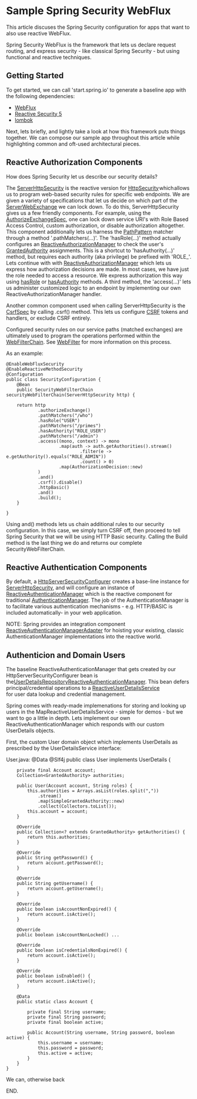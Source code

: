 # Sample Spring Security WebFlux

This article discuses the Spring Security configuration for apps that want to also use
reactive WebFlux.

Spring Security WebFlux is the framework that lets us declare request routing, and express security - like classical Spring Security - but using functional and reactive techniques.

## Getting Started

To get started, we can call 'start.spring.io' to generate a baseline app with the following dependencies:

 * [WebFlux](https://docs.spring.io/spring/docs/5.0.0.BUILD-SNAPSHOT/spring-framework-reference/html/web-reactive.html) 
 * [Reactive Security 5](https://spring.io/blog/2017/10/04/spring-tips-reactive-spring-security)
 * [lombok](https://projectlombok.org)

Next, lets briefly, and lightly take a look at how this framework puts things together. We can compose our sample app throughout this article while highlighting common and oft-used architectural pieces.

## Reactive Authorization Components
How does Spring Security let us describe our security details? 

The [ServerHttpSecurity](https://docs.spring.io/spring-security/site/docs/current/api/org/springframework/security/config/web/server/ServerHttpSecurity.html) 
is the reactive version for [HttpSecurity](https://docs.spring.io/spring-security/site/docs/5.0.x/api/org/springframework/security/config/annotation/web/builders/HttpSecurity.html) which allows us to program web-based security 
rules for specific web endpoints. We are given a variety of specifications that let us decide on which part of the [ServerWebExchange](https://docs.spring.io/spring/docs/current/javadoc-api/org/springframework/web/server/ServerWebExchange.html) we can lock down. To do this, ServerHttpSecurity gives us a few friendly components. For example, using the [AuthorizeExchangeSpec](https://docs.spring.io/spring-security/site/docs/current/api/org/springframework/security/config/web/server/ServerHttpSecurity.AuthorizeExchangeSpec.html), one can lock down service URI's with Role Based Access Control, custom authorization, or disable authorization altogether. This component additionally lets us harness the [PathPattern](https://docs.spring.io/spring-security/site/docs/current/api/org/springframework/security/web/server/util/matcher/PathPatternParserServerWebExchangeMatcher.html) matcher through a method '.pathMatchers(...)'. The 'hasRole(...)' method actually configures an [ReactiveAuthorizationManager](https://docs.spring.io/spring-security/site/docs/current/api/org/springframework/security/authorization/ReactiveAuthorizationManager.html) to check the user's [GrantedAuthority](https://docs.spring.io/spring-security/site/docs/current/api/org/springframework/security/core/GrantedAuthority.html) assignments. This is a shortcut to 'hasAuthority(...)' method, but requires each authority (aka privilege) be prefixed with 'ROLE_'.
Lets continue with with [ReactiveAuthorizationManager](https://docs.spring.io/spring-security/site/docs/current/api/org/springframework/security/authorization/ReactiveAuthorizationManager.html) which lets us express how authorization decisions are made. In most cases, we have just the role needed to access a resource. We express authorization this way using [hasRole](https://hasRole) or [hasAuthority](https://hasAuthority) methods. A third method, the 'access(...)' lets us administer customized logic to an endpoint by implementing our own ReactiveAuthorizationManager handler.

Another common component used when calling ServerHttpSecurity is the [CsrfSpec](https://docs.spring.io/spring-security/site/docs/current/api/org/springframework/security/config/web/server/ServerHttpSecurity.CsrfSpec.html) by calling .csrf() method.  This lets us configure [CSRF](https://www.owasp.org/index.php/Cross-Site_Request_Forgery_(CSRF)_Prevention_Cheat_Sheet) tokens and handlers, or exclude CSRF entirely.

Configured security rules on our service paths (matched exchanges) are ultimately used to program the operations performed within the [WebFilterChain](https://docs.spring.io/spring-framework/docs/current/javadoc-api/org/springframework/web/server/WebFilterChain.html). See [WebFilter](https://docs.spring.io/spring-framework/docs/current/javadoc-api/org/springframework/web/server/WebFilter.html) for more information on this process. 

As an example:

    @EnableWebFluxSecurity
    @EnableReactiveMethodSecurity
    @Configuration
    public class SecurityConfiguration {
        @Bean
        public SecurityWebFilterChain securityWebFilterChain(ServerHttpSecurity http) {

        return http
                .authorizeExchange()
                .pathMatchers("/who")
                .hasRole("USER")
                .pathMatchers("/primes")
                .hasAuthority("ROLE_USER")
                .pathMatchers("/admin")
                .access((mono, context) -> mono
                        .map(auth -> auth.getAuthorities().stream()
                                .filter(e -> e.getAuthority().equals("ROLE_ADMIN"))
                                .count() > 0)
                        .map(AuthorizationDecision::new)
                )
                .and()
                .csrf().disable()
                .httpBasic()
                .and()
                .build();
        }

    }

Using and() methods lets us chain additional rules to our security configuration. In this case, we simply turn CSRF off, then proceed to tell Spring Security that we will be using HTTP Basic security. Calling the Build method is the last thing we do and returns our complete SecurityWebFilterChain.

## Reactive Authentication Components
By default, a [HttpServerSecurityConfigurer](https://docs.spring.io/spring-security/site/docs/current/api/org/springframework/security/config/web/server/ServerHttpSecurity.html#securityMatcher-org.springframework.security.web.server.util.matcher.ServerWebExchangeMatcher) creates a base-line instance for [ServerHttpSecurity](https://docs.spring.io/spring-security/site/docs/current/api/org/springframework/security/config/web/server/ServerHttpSecurity.html), and will configure an instance of
[ReactiveAuthenticationManager](https://docs.spring.io/spring-security/site/docs/5.0.x/api/org/springframework/security/authentication/ReactiveAuthenticationManager.html)
which is the reactive component for traditional [AuthenticationManager](https://docs.spring.io/spring-security/site/docs/5.0.x/api/org/springframework/security/authentication/AuthenticationManager.html).
The job of the AuthenticationManager is to facilitate various authentication mechanisms - e.g. HTTP/BASIC is included automatically- in your web application.
 
NOTE: Spring provides an integration component [ReactiveAuthenticationManagerAdapter](https://docs.spring.io/spring-security/site/docs/current/api/org/springframework/security/authentication/ReactiveAuthenticationManagerAdapter.html)
for hoisting your existing, classic AuthenticationManager implementations into the reactive world.

## Authenticion and Domain Users
The baseline ReactiveAuthenticationManager that gets created by our HttpServerSecurityConfigurer bean is the[UserDetailsRepositoryReactiveAuthenticationManager](https://docs.spring.io/spring-security/site/docs/5.0.3.RELEASE/api/org/springframework/security/authentication/UserDetailsRepositoryReactiveAuthenticationManager.html).
This bean defers principal/credential operations to a [ReactiveUserDetailsService](https://docs.spring.io/spring-security/site/docs/5.1.0.M1/api/org/springframework/security/core/userdetails/ReactiveUserDetailsService.html)  
for user data lookup and credential management.

Spring comes with ready-made implemenations for storing and looking up users in the MapReactiveUserDetailsService - simple for demos - but we want to go a little in depth. Lets implement our own ReactiveAuthenticationManager which responds with our custom UserDetails objects.  

First, the custom User domain object which implements UserDetails as prescribed by the UserDetailsService interface:

User.java:
    @Data
    @Slf4j
    public class User implements UserDetails {

        private final Account account;
        Collection<GrantedAuthority> authorities;

        public User(Account account, String roles) {
            this.authorities = Arrays.asList(roles.split(","))
                .stream()
                .map(SimpleGrantedAuthority::new)
                .collect(Collectors.toList());
            this.account = account;
        }

        @Override
        public Collection<? extends GrantedAuthority> getAuthorities() {
            return this.authorities;
        }

        @Override
        public String getPassword() {
            return account.getPassword();
        }
    
        @Override
        public String getUsername() {
            return account.getUsername();
        }

        @Override
        public boolean isAccountNonExpired() {
            return account.isActive();
        }

        @Override
        public boolean isAccountNonLocked() ...

        @Override
        public boolean isCredentialsNonExpired() {
            return account.isActive();
        }

        @Override
        public boolean isEnabled() {
            return account.isActive();
        }

        @Data
        public static class Account {

            private final String username;
            private final String password;
            private final boolean active;

            public Account(String username, String password, boolean active) {
                this.username = username;
                this.password = password;
                this.active = active;
            }
        }
    }

We can, otherwise back 


END.
